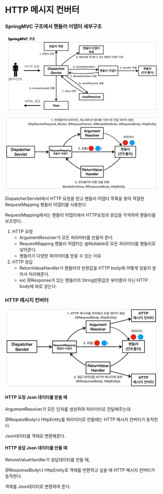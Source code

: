 # HTTP 메시지 컨버터

### SpringMVC 구조에서 핸들러 어뎁터 세부구조

![image-20230929111736266](img/image-20230929111736266.png)

![image-20230929111745496](img/image-20230929111745496.png)

DispatcherServlet에서 HTTP 요청을 받고 핸들러 어뎁터 목록을 찾아 적절한 RequestMapping 핸들러 어뎁터를 사용한다.



RequestMapping에서는 핸들러 어뎁터에서 HTTP요청과 응답을 각색하여 핸들러를 보조한다.

1. HTTP 요청
   - ArgumentResolver가 모든 파라미터를 만들어 준다.
   - RequestMapping 핸들러 어뎁터는 @Nullable로 모든 파라미터를 핸들러로 넣어준다.
   - 핸들러가 다양한 파라미터를 받을 수 있는 이유
2. HTTP 응답
   - ReturnValueHandler가 핸들러의 반환값을 HTTP body에 어떻게 넣을지 알아서 처리해준다.
   - ex) @Response가 있는 핸들러의 String반환값은 뷰이름이 아닌 HTTP body에 바로 넣는다.



### HTTP 메시지 컨버터

![image-20230929112846010](img/image-20230929112846010.png)

#### HTTP 요청 Json 데이터를 받을 때

ArgumentResolver가 모든 인자를 생성하여 파라미터로 전달해주는데

@RequestBody나 HttpEntity를 파라미터로 만들때는 HTTP 메시지 컨버터가 동작한다.

Json데이터를 객체로 변환해준다.

#### HTTP 응답 Json 데이터를 만들 때

RetuneValueHandler가 응답데이터를 만들 때,

@ResponseBody나 HttpEntity로 객체를 반환하고 싶을 때 HTTP 메시지 컨버터가 동작한다.

객체를 Json데이터로 변환하여 준다.



